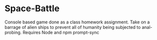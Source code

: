 # Space-Battle
Console based game done as a class homework assignment. Take on a barrage of alien ships to prevent all of humanity being subjected to anal-probing. Requires  Node and npm prompt-sync
